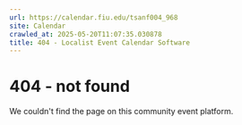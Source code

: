 ```yaml
---
url: https://calendar.fiu.edu/tsanf004_968
site: Calendar
crawled_at: 2025-05-20T11:07:35.030878
title: 404 - Localist Event Calendar Software
---
```


# 404 - not found
We couldn't find the page on this community event platform.
